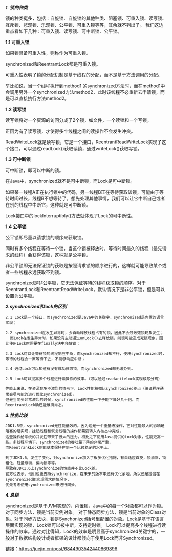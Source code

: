 ***1. 锁的种类***

锁的种类挺多，包括：自旋锁、自旋锁的其他种类、阻塞锁、可重入锁、读写锁、互斥锁、悲观锁、乐观锁、公平锁、可重入锁等等，其余就不列出了。
我们这边重点看如下几种：可重入锁、读写锁、可中断锁、公平锁。

**1.1 可重入锁**

如果锁具备可重入性，则称作为可重入锁。

synchronized和ReentrantLock都是可重入锁。

可重入性表明了锁的分配机制是基于线程的分配，而不是基于方法调用的分配。

举比如说，当一个线程执行到method1 的synchronized方法时，而在method1中会调用另外一个synchronized方法method2，此时该线程不必重新去申请锁，而是可以直接执行方法method2。

**1.2 读写锁**

读写锁将对一个资源的访问分成了2个锁，如文件，一个读锁和一个写锁。

正因为有了读写锁，才使得多个线程之间的读操作不会发生冲突。

ReadWriteLock就是读写锁，它是一个接口，ReentrantReadWriteLock实现了这个接口。可以通过readLock()获取读锁，通过writeLock()获取写锁。

**1.3 可中断锁**

可中断锁，即可以中断的锁。

在Java中，synchronized就不是可中断锁，而Lock是可中断锁。

如果某一线程A正在执行锁中的代码，另一线程B正在等待获取该锁，可能由于等待时间过长，线程B不想等待了，想先处理其他事情，我们可以让它中断自己或者在别的线程中中断它，这种就是可中断锁。

Lock接口中的lockInterruptibly()方法就体现了Lock的可中断性。

**1.4 公平锁**

公平锁即尽量以请求锁的顺序来获取锁。

同时有多个线程在等待一个锁，当这个锁被释放时，等待时间最久的线程（最先请求的线程）会获得该锁，这种就是公平锁。

非公平锁即无法保证锁的获取是按照请求锁的顺序进行的，这样就可能导致某个或者一些线程永远获取不到锁。

synchronized是非公平锁，它无法保证等待的线程获取锁的顺序。对于ReentrantLock和ReentrantReadWriteLock，默认情况下是非公平锁，但是可以设置为公平锁。


***2.synchronized和lock的区别***

    2.1 Lock是一个接口，而synchronized是Java中的关键字，synchronized是内置的语言实现；

    2.2 synchronized在发生异常时，会自动释放线程占有的锁，因此不会导致死锁现象发生；
      而Lock在发生异常时，如果没有主动通过unLock()去释放锁，则很可能造成死锁现象，因此使用Lock时需要在finally块中释放锁；

    2.3 Lock可以让等待锁的线程响应中断，而synchronized却不行，使用synchronized时，等待的线程会一直等待下去，不能够响应中断；

    2.4 通过Lock可以知道有没有成功获取锁，而synchronized却无法办到。

    2.5 Lock可以提高多个线程进行读操作的效率。（可以通过readwritelock实现读写分离）

    性能上来说，在资源竞争不激烈的情形下，Lock性能稍微比synchronized差点（编译程序通常会尽可能的进行优化synchronized）。
    但是当同步非常激烈的时候，synchronized的性能一下子能下降好几十倍。而ReentrantLock确还能维持常态。

***3.性能比较***

    JDK1.5中，synchronized是性能低效的。因为这是一个重量级操作，它对性能最大的影响是阻塞的是实现，挂起线程和恢复线程的操作都需要转入内核态中完成，
    这些操作给系统的并发性带来了很大的压力。相比之下使用Java提供的Lock对象，性能更高一些。多线程环境下，synchronized的吞吐量下降的非常严重，
    而ReentrankLock则能基本保持在同一个比较稳定的水平上。

    到了JDK1.6，发生了变化，对synchronize加入了很多优化措施，有自适应自旋，锁消除，锁粗化，轻量级锁，偏向锁等等。
    导致在JDK1.6上synchronize的性能并不比Lock差。
    官方也表示，他们也更支持synchronize，在未来的版本中还有优化余地，所以还是提倡在synchronized能实现需求的情况下，
    优先考虑使用synchronized来进行同步。

***4.总结***

synchronized是基于JVM实现的，内置锁，Java中的每一个对象都可以作为锁。对于同步方法，锁是当前实例对象。
对于静态同步方法，锁是当前对象的Class对象。对于同步方法块，锁是Synchonized括号里配置的对象。Lock是基于在语言层面实现的锁，Lock锁可以被中断，支持定时锁。
Lock可以提高多个线程进行读操作的效率。通过对比得知，Lock的效率是明显高于synchronized关键字的，一般对于数据结构设计或者框架的设计都倾向于使用Lock而非Synchronized。



链接：https://juejin.cn/post/6844903542440869896

